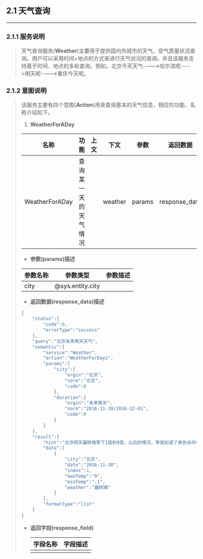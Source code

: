 ## 2.1 天气查询

---

### 2.1.1 服务说明

> 天气查询服务\(**Weather**\)主要用于提供国内外城市的天气、空气质量状况查询。用户可以采用时间+地点的方式来进行天气状况的查询，并且该服务支持基于时间、地点的多轮查询。例如，北京今天天气----&gt;哈尔滨呢----&gt;明天呢----&gt;重庆今天呢。

### 2.1.2 意图说明

> 该服务主要有四个意图\(**Action**\)用来查询基本的天气信息，相应的功能、名称介绍如下。
> 
> 1. **WeatherForADay**
> 
>   | 名称 | 功能 | 上文 | 下文 | 参数 | 返回数据 | 返回字段 |
>   | --- | --- | --- | --- | --- | --- | --- |
>   | WeatherForADay | 查询某一天的天气情况 |  | weather | params | response\_data | response\_field |
> 
>   * **参数\(params\)描述**
> 
>   | 参数名称 | 参数类型 | 参数描述 |
>   | --- | --- | --- |
>   | city | @sys.entity.city |  |
> 
>   * **返回数据\(response\_data\)描述**
> 
> 
> ```go
> {
>     "status":{
>         "code":0,
>         "errorType":"success"
>     },
>     "query":"北京未来两天天气",
>     "semantic":{
>         "service":"Weather",
>         "action":"WeatherForDays",
>         "params":{
>             "city":{
>                 "orgin":"北京",
>                 "norm":"北京",
>                 "code":0
>             },
>             "duration":{
>                 "orgin":"未来两天",
>                 "norm":"2016-11-30/2016-12-01",
>                 "code":0
>             }
>         }
>     },
>     "result":{
>         "hint":"北京明天霾转晴零下1度到9度，以后的情况，等我知道了再告诉你吧",
>         "data":[
>             {
>                 "city":"北京",
>                 "date":"2016-11-30",
>                 "index":1,
>                 "maxTemp":"9",
>                 "minTemp":"-1",
>                 "weather":"霾转晴"
>             }
>         ],
>         "formatType":"list"
>     }
> }
> ```
> 
> * **返回字段\(response\_field\)**
> 
>   | 字段名称 | 字段描述 |
>   | --- | --- |
>   |  |  |


